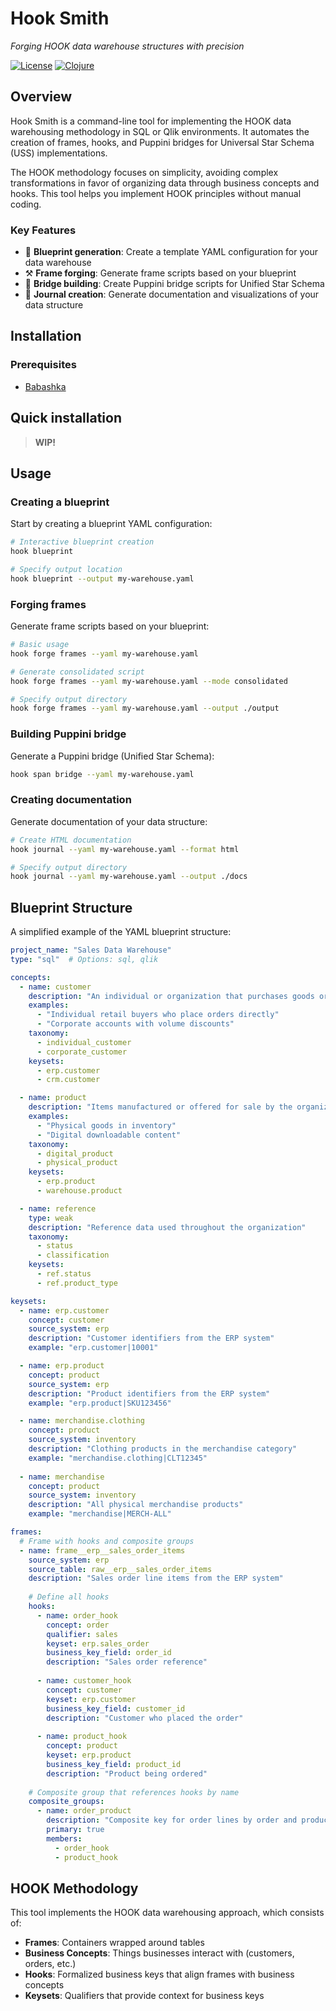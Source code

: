 # Hook Smith

*Forging HOOK data warehouse structures with precision*

[![License](https://img.shields.io/badge/License-GPL%203.0-blue.svg)](LICENSE)
[![Clojure](https://img.shields.io/badge/Clojure-Babashka-green.svg)](https://babashka.org/)

## Overview

Hook Smith is a command-line tool for implementing the HOOK data warehousing methodology in SQL or Qlik environments. It automates the creation of frames, hooks, and Puppini bridges for Universal Star Schema (USS) implementations.

The HOOK methodology focuses on simplicity, avoiding complex transformations in favor of organizing data through business concepts and hooks. This tool helps you implement HOOK principles without manual coding.

### Key Features

- 📝 **Blueprint generation**: Create a template YAML configuration for your data warehouse
- ⚒️ **Frame forging**: Generate frame scripts based on your blueprint
- 🌉 **Bridge building**: Create Puppini bridge scripts for Unified Star Schema
- 📔 **Journal creation**: Generate documentation and visualizations of your data structure

## Installation

### Prerequisites

- [Babashka](https://github.com/babashka/babashka#installation)

## Quick installation

>**WIP!**

## Usage

### Creating a blueprint

Start by creating a blueprint YAML configuration:

```bash
# Interactive blueprint creation
hook blueprint

# Specify output location
hook blueprint --output my-warehouse.yaml
```

### Forging frames

Generate frame scripts based on your blueprint:

```bash
# Basic usage
hook forge frames --yaml my-warehouse.yaml

# Generate consolidated script
hook forge frames --yaml my-warehouse.yaml --mode consolidated

# Specify output directory
hook forge frames --yaml my-warehouse.yaml --output ./output
```

### Building Puppini bridge

Generate a Puppini bridge (Unified Star Schema):

```bash
hook span bridge --yaml my-warehouse.yaml
```

### Creating documentation

Generate documentation of your data structure:

```bash
# Create HTML documentation
hook journal --yaml my-warehouse.yaml --format html

# Specify output directory
hook journal --yaml my-warehouse.yaml --output ./docs
```

## Blueprint Structure

A simplified example of the YAML blueprint structure:

```yaml
project_name: "Sales Data Warehouse"
type: "sql"  # Options: sql, qlik

concepts:
  - name: customer
    description: "An individual or organization that purchases goods or services"
    examples:
      - "Individual retail buyers who place orders directly"
      - "Corporate accounts with volume discounts"
    taxonomy:
      - individual_customer
      - corporate_customer
    keysets:
      - erp.customer
      - crm.customer

  - name: product
    description: "Items manufactured or offered for sale by the organization"
    examples:
      - "Physical goods in inventory"
      - "Digital downloadable content"
    taxonomy:
      - digital_product
      - physical_product
    keysets:
      - erp.product
      - warehouse.product

  - name: reference
    type: weak
    description: "Reference data used throughout the organization"
    taxonomy:
      - status
      - classification
    keysets:
      - ref.status
      - ref.product_type

keysets:
  - name: erp.customer
    concept: customer
    source_system: erp
    description: "Customer identifiers from the ERP system"
    example: "erp.customer|10001"

  - name: erp.product
    concept: product
    source_system: erp
    description: "Product identifiers from the ERP system"
    example: "erp.product|SKU123456"

  - name: merchandise.clothing
    concept: product
    source_system: inventory
    description: "Clothing products in the merchandise category"
    example: "merchandise.clothing|CLT12345"
    
  - name: merchandise
    concept: product
    source_system: inventory
    description: "All physical merchandise products"
    example: "merchandise|MERCH-ALL"

frames:
  # Frame with hooks and composite groups
  - name: frame__erp__sales_order_items
    source_system: erp
    source_table: raw__erp__sales_order_items
    description: "Sales order line items from the ERP system"
    
    # Define all hooks
    hooks:
      - name: order_hook
        concept: order
        qualifier: sales
        keyset: erp.sales_order
        business_key_field: order_id
        description: "Sales order reference"
      
      - name: customer_hook
        concept: customer
        keyset: erp.customer
        business_key_field: customer_id
        description: "Customer who placed the order"
      
      - name: product_hook
        concept: product
        keyset: erp.product
        business_key_field: product_id
        description: "Product being ordered"
    
    # Composite group that references hooks by name
    composite_groups:
      - name: order_product
        description: "Composite key for order lines by order and product"
        primary: true
        members:
          - order_hook
          - product_hook
```

## HOOK Methodology

This tool implements the HOOK data warehousing approach, which consists of:

- **Frames**: Containers wrapped around tables
- **Business Concepts**: Things businesses interact with (customers, orders, etc.)
- **Hooks**: Formalized business keys that align frames with business concepts
- **Keysets**: Qualifiers that provide context for business keys